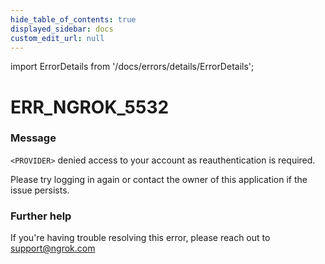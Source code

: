 ```yaml
---
hide_table_of_contents: true
displayed_sidebar: docs
custom_edit_url: null
---
```


import ErrorDetails from '/docs/errors/details/ErrorDetails';

# ERR_NGROK_5532

### Message
`<PROVIDER>` denied access to your account as reauthentication is required.

Please try logging in again or contact the owner of this application if the issue persists.

### Further help
If you're having trouble resolving this error, please reach out to [support@ngrok.com](mailto:support@ngrok.com?subject=Help%20with%20ERR_NGROK_5532)

<ErrorDetails error='err_ngrok_5532' />
